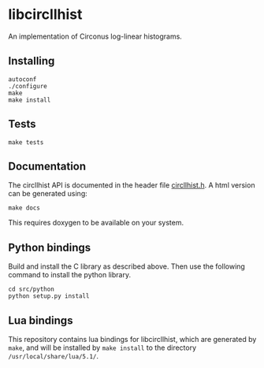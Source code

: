 # libcircllhist

An implementation of Circonus log-linear histograms.

## Installing

    autoconf
    ./configure
    make
    make install

## Tests

    make tests

## Documentation

The circllhist API is documented in the header file [circllhist.h](src/circllhist.h).
A html version can be generated using:

    make docs

This requires doxygen to be available on your system.

## Python bindings

Build and install the C library as described above.
Then use the following command to install the python library.

    cd src/python
    python setup.py install

## Lua bindings

This repository contains lua bindings for libcircllhist, which are generated by `make`,
and will be installed by `make install` to the directory `/usr/local/share/lua/5.1/`.
